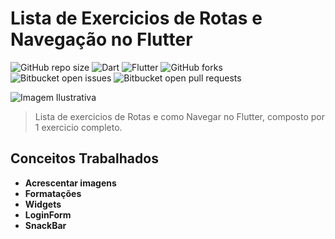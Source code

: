 # Lista de Exercicios de Rotas e Navegação no Flutter

![GitHub repo size](https://img.shields.io/github/repo-size/iuricode/README-template?style=for-the-badge)
![Dart](https://img.shields.io/badge/Dart-0175C2?style=for-the-badge&logo=dart&logoColor=white)
![Flutter](https://img.shields.io/badge/Flutter-%2302569B.svg?style=for-the-badge&logo=Flutter&logoColor=white)
![GitHub forks](https://img.shields.io/github/forks/iuricode/README-template?style=for-the-badge)
![Bitbucket open issues](https://img.shields.io/bitbucket/issues/iuricode/README-template?style=for-the-badge)
![Bitbucket open pull requests](https://img.shields.io/bitbucket/pr-raw/iuricode/README-template?style=for-the-badge)

<img src="https://onlyflutter.com/wp-content/uploads/2024/03/flutter_banner_onlyflutter.png" alt="Imagem Ilustrativa">


> Lista de exercicios de Rotas e como Navegar no Flutter, composto por 1 exercicio completo.

## Conceitos Trabalhados

- **Acrescentar imagens**
- **Formatações**
- **Widgets**
- **LoginForm**
- **SnackBar**
